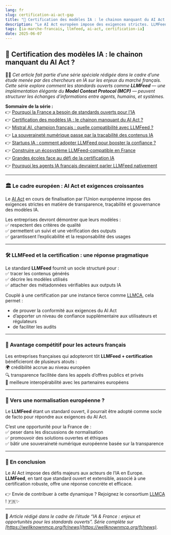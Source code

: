 ```yaml
---
lang: fr
slug: certification-ai-act-gap
title: "🔖 Certification des modèles IA : le chainon manquant du AI Act ?"
description: "Le AI Act européen impose des exigences strictes. LLMFeed et la certification apportent des réponses clés."
tags: [ia-marche-francais, llmfeed, ai-act, certification-ia]
date: 2025-06-07
---
```


## 🔖 Certification des modèles IA : le chainon manquant du AI Act ?

🧑‍💻 *Cet article fait partie d’une série spéciale rédigée dans le cadre d’une étude menée par des chercheurs en IA sur les enjeux du marché français. Cette série explore comment les standards ouverts comme **LLMFeed** — une implémentation élégante du **Model Context Protocol (MCP)** — peuvent structurer les échanges d’informations entre agents, humains, et systèmes.*

**Sommaire de la série :**  
👉 [Pourquoi la France a besoin de standards ouverts pour l'IA](https://wellknownmcp.org/fr/news/france-open-standards-ai)  
👉 [Certification des modèles IA : le chainon manquant du AI Act ?](https://wellknownmcp.org/fr/news/certification-ai-act-gap)  
👉 [Mistral AI, champion français : quelle compatibilité avec LLMFeed ?](https://wellknownmcp.org/fr/news/mistral-llmfeed-compatibility)  
👉 [La souveraineté numérique passe par la traçabilité des contenus IA](https://wellknownmcp.org/fr/news/sovereignty-traceability-ai)  
👉 [Startups IA : comment adopter LLMFeed pour booster la confiance ?](https://wellknownmcp.org/fr/news/startups-llmfeed-trust)  
👉 [Construire un écosystème LLMFeed-compatible en France](https://wellknownmcp.org/fr/news/ecosysteme-llmfeed-france)  
👉 [Grandes écoles face au défi de la certification IA](https://wellknownmcp.org/fr/news/education-ai-certification)  
👉 [Pourquoi les agents IA français devraient parler LLMFeed nativement](https://wellknownmcp.org/fr/news/agents-llmfeed-future)

---

### 🏛️ Le cadre européen : AI Act et exigences croissantes

Le [AI Act](https://artificialintelligenceact.eu/) en cours de finalisation par l’Union européenne impose des exigences strictes en matière de transparence, traçabilité et gouvernance des modèles IA.  

Les entreprises devront démontrer que leurs modèles :  
✅ respectent des critères de qualité  
✅ permettent un suivi et une vérification des outputs  
✅ garantissent l’explicabilité et la responsabilité des usages

---

### 🛠️ LLMFeed et la certification : une réponse pragmatique

Le standard **LLMFeed** fournit un socle structuré pour :  
✅ tracer les contenus générés  
✅ décrire les modèles utilisés  
✅ attacher des métadonnées vérifiables aux outputs IA

Couplé à une certification par une instance tierce comme [LLMCA](https://wellknownmcp.org/preview/llmca-org), cela permet :  

- de prouver la conformité aux exigences du AI Act  
- d’apporter un niveau de confiance supplémentaire aux utilisateurs et régulateurs  
- de faciliter les audits

---

### 🚀 Avantage compétitif pour les acteurs français

Les entreprises françaises qui adopteront tôt **LLMFeed + certification** bénéficieront de plusieurs atouts :  
🌍 crédibilité accrue au niveau européen  
🔍 transparence facilitée dans les appels d’offres publics et privés  
🤝 meilleure interopérabilité avec les partenaires européens

---

### 🧭 Vers une normalisation européenne ?

Le **LLMFeed** étant un standard ouvert, il pourrait être adopté comme socle de facto pour répondre aux exigences du AI Act.  

C’est une opportunité pour la France de :  
✅ peser dans les discussions de normalisation  
✅ promouvoir des solutions ouvertes et éthiques  
✅ bâtir une souveraineté numérique européenne basée sur la transparence

---

### 💬 En conclusion

Le AI Act impose des défis majeurs aux acteurs de l’IA en Europe.  
**LLMFeed**, en tant que standard ouvert et extensible, associé à une certification robuste, offre une réponse concrète et efficace.  

👉 Envie de contribuer à cette dynamique ? Rejoignez le consortium [LLMCA](https://wellknownmcp.org/join) ! 🇫🇷✨

---

📝 *Article rédigé dans le cadre de l’étude “IA & France : enjeux et opportunités pour les standards ouverts”. Série complète sur [https://wellknownmcp.org/fr/news](https://wellknownmcp.org/fr/news).*
